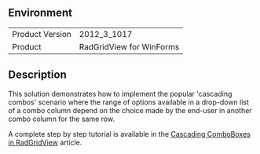 ## Environment
<table>
	<tr>
		<td>Product Version</td>
		<td>2012_3_1017</td>
	</tr>
	<tr>
		<td>Product</td>
		<td>RadGridView for WinForms</td>
	</tr>
</table>


## Description 

This solution demonstrates how to implement the popular 'cascading combos' scenario where the range of options available in a drop-down list of a combo column depend on the choice made by the end-user in another combo column for the same row. 

A complete step by step tutorial is available in the [Cascading ComboBoxes in RadGridView](https://docs.telerik.com/devtools/winforms/knowledge-base/cascading-comboboxes-in-radgridview) article.

